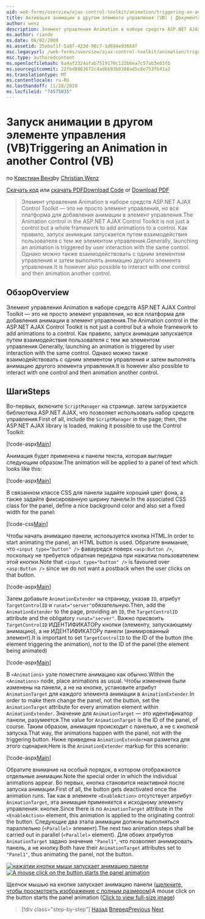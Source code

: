 ```yaml
---
uid: web-forms/overview/ajax-control-toolkit/animation/triggering-an-animation-in-another-control-vb
title: Активация анимации в другом элементе управления (VB) | Документация Майкрософт
author: wenz
description: Элемент управления Animation в наборе средств ASP.NET AJAX Control Toolkit — это не просто элемент управления, но вся платформа для добавления анимации в элемент управления. Как правило, запуск...
ms.author: riande
ms.date: 06/02/2008
ms.assetid: 25ebaf1f-5a9f-423d-98c7-1d694e93664f
msc.legacyurl: /web-forms/overview/ajax-control-toolkit/animation/triggering-an-animation-in-another-control-vb
msc.type: authoredcontent
ms.openlocfilehash: 6a4af2324afab7519170c123b6ea7c57ab3e03fb
ms.sourcegitcommit: 22fbd8863672c4ad6693b8388ad5c8e753fb41a2
ms.translationtype: MT
ms.contentlocale: ru-RU
ms.lasthandoff: 11/28/2019
ms.locfileid: "74575035"
---
```

# <a name="triggering-an-animation-in-another-control-vb"></a><span data-ttu-id="1f394-104">Запуск анимации в другом элементе управления (VB)</span><span class="sxs-lookup"><span data-stu-id="1f394-104">Triggering an Animation in another Control (VB)</span></span>

<span data-ttu-id="1f394-105">по [Кристиан Венз](https://github.com/wenz)</span><span class="sxs-lookup"><span data-stu-id="1f394-105">by [Christian Wenz](https://github.com/wenz)</span></span>

<span data-ttu-id="1f394-106">[Скачать код](https://download.microsoft.com/download/f/9/a/f9a26acd-8df4-4484-8a18-199e4598f411/Animation8.vb.zip) или [скачать PDF](https://download.microsoft.com/download/6/7/1/6718d452-ff89-4d3f-a90e-c74ec2d636a3/animation8VB.pdf)</span><span class="sxs-lookup"><span data-stu-id="1f394-106">[Download Code](https://download.microsoft.com/download/f/9/a/f9a26acd-8df4-4484-8a18-199e4598f411/Animation8.vb.zip) or [Download PDF](https://download.microsoft.com/download/6/7/1/6718d452-ff89-4d3f-a90e-c74ec2d636a3/animation8VB.pdf)</span></span>

> <span data-ttu-id="1f394-107">Элемент управления Animation в наборе средств ASP.NET AJAX Control Toolkit — это не просто элемент управления, но вся платформа для добавления анимации в элемент управления.</span><span class="sxs-lookup"><span data-stu-id="1f394-107">The Animation control in the ASP.NET AJAX Control Toolkit is not just a control but a whole framework to add animations to a control.</span></span> <span data-ttu-id="1f394-108">Как правило, запуск анимации запускается путем взаимодействия пользователя с тем же элементом управления.</span><span class="sxs-lookup"><span data-stu-id="1f394-108">Generally, launching an animation is triggered by user interaction with the same control.</span></span> <span data-ttu-id="1f394-109">Однако можно также взаимодействовать с одним элементом управления и затем выполнять анимацию другого элемента управления.</span><span class="sxs-lookup"><span data-stu-id="1f394-109">It is however also possible to interact with one control and then animation another control.</span></span>

## <a name="overview"></a><span data-ttu-id="1f394-110">Обзор</span><span class="sxs-lookup"><span data-stu-id="1f394-110">Overview</span></span>

<span data-ttu-id="1f394-111">Элемент управления Animation в наборе средств ASP.NET AJAX Control Toolkit — это не просто элемент управления, но вся платформа для добавления анимации в элемент управления.</span><span class="sxs-lookup"><span data-stu-id="1f394-111">The Animation control in the ASP.NET AJAX Control Toolkit is not just a control but a whole framework to add animations to a control.</span></span> <span data-ttu-id="1f394-112">Как правило, запуск анимации запускается путем взаимодействия пользователя с тем же элементом управления.</span><span class="sxs-lookup"><span data-stu-id="1f394-112">Generally, launching an animation is triggered by user interaction with the same control.</span></span> <span data-ttu-id="1f394-113">Однако можно также взаимодействовать с одним элементом управления и затем выполнять анимацию другого элемента управления.</span><span class="sxs-lookup"><span data-stu-id="1f394-113">It is however also possible to interact with one control and then animation another control.</span></span>

## <a name="steps"></a><span data-ttu-id="1f394-114">Шаги</span><span class="sxs-lookup"><span data-stu-id="1f394-114">Steps</span></span>

<span data-ttu-id="1f394-115">Во-первых, включите `ScriptManager` на странице. затем загружается библиотека ASP.NET AJAX, что позволяет использовать набор средств управления.</span><span class="sxs-lookup"><span data-stu-id="1f394-115">First of all, include the `ScriptManager` in the page; then, the ASP.NET AJAX library is loaded, making it possible to use the Control Toolkit:</span></span>

[!code-aspx[Main](triggering-an-animation-in-another-control-vb/samples/sample1.aspx)]

<span data-ttu-id="1f394-116">Анимация будет применена к панели текста, которая выглядит следующим образом:</span><span class="sxs-lookup"><span data-stu-id="1f394-116">The animation will be applied to a panel of text which looks like this:</span></span>

[!code-aspx[Main](triggering-an-animation-in-another-control-vb/samples/sample2.aspx)]

<span data-ttu-id="1f394-117">В связанном классе CSS для панели задайте хороший цвет фона, а также задайте фиксированную ширину панели:</span><span class="sxs-lookup"><span data-stu-id="1f394-117">In the associated CSS class for the panel, define a nice background color and also set a fixed width for the panel:</span></span>

[!code-css[Main](triggering-an-animation-in-another-control-vb/samples/sample3.css)]

<span data-ttu-id="1f394-118">Чтобы начать анимацию панели, используется кнопка HTML.</span><span class="sxs-lookup"><span data-stu-id="1f394-118">In order to start animating the panel, an HTML button is used.</span></span> <span data-ttu-id="1f394-119">Обратите внимание, что `<input type="button" />` фавауредся поверх `<asp:Button />`, поскольку не требуется обратная передача при нажатии пользователем этой кнопки.</span><span class="sxs-lookup"><span data-stu-id="1f394-119">Note that `<input type="button" />` is favoured over `<asp:Button />` since we do not want a postback when the user clicks on that button.</span></span>

[!code-aspx[Main](triggering-an-animation-in-another-control-vb/samples/sample4.aspx)]

<span data-ttu-id="1f394-120">Затем добавьте `AnimationExtender` на страницу, указав `ID`, атрибут `TargetControlID` и `runat="server"`обязательную.</span><span class="sxs-lookup"><span data-stu-id="1f394-120">Then, add the `AnimationExtender` to the page, providing an `ID`, the `TargetControlID` attribute and the obligatory `runat="server"`.</span></span> <span data-ttu-id="1f394-121">Важно присвоить `TargetControlID` ИДЕНТИФИКАТОРу кнопки (элементу, запускающему анимацию), а не ИДЕНТИФИКАТОРу панели (анимированный элемент).</span><span class="sxs-lookup"><span data-stu-id="1f394-121">It is important to set `TargetControlID` to the ID of the button (the element triggering the animation), not to the ID of the panel (the element being animated)</span></span>

[!code-aspx[Main](triggering-an-animation-in-another-control-vb/samples/sample5.aspx)]

<span data-ttu-id="1f394-122">В `<Animations>` узле поместите анимацию как обычно.</span><span class="sxs-lookup"><span data-stu-id="1f394-122">Within the `<Animations>` node, place animations as usual.</span></span> <span data-ttu-id="1f394-123">Чтобы изменения были изменены на панели, а не на кнопке, установите атрибут `AnimationTarget` для каждого элемента анимации в `AnimationExtender`.</span><span class="sxs-lookup"><span data-stu-id="1f394-123">In order to make them change the panel, not the button, set the `AnimationTarget` attribute for every animation element within `AnimationExtender`.</span></span> <span data-ttu-id="1f394-124">Значение для `AnimationTarget` — это идентификатор панели, разумеется.</span><span class="sxs-lookup"><span data-stu-id="1f394-124">The value for `AnimationTarget` is the ID of the panel, of course.</span></span> <span data-ttu-id="1f394-125">Таким образом, анимация происходит с панелью, а не с кнопкой запуска.</span><span class="sxs-lookup"><span data-stu-id="1f394-125">That way, the animations happen with the panel, not with the triggering button.</span></span> <span data-ttu-id="1f394-126">Ниже приведена `AnimationExtender`ная разметка для этого сценария:</span><span class="sxs-lookup"><span data-stu-id="1f394-126">Here is the `AnimationExtender` markup for this scenario:</span></span>

[!code-aspx[Main](triggering-an-animation-in-another-control-vb/samples/sample6.aspx)]

<span data-ttu-id="1f394-127">Обратите внимание на особый порядок, в котором отображаются отдельные анимации.</span><span class="sxs-lookup"><span data-stu-id="1f394-127">Note the special order in which the individual animations appear.</span></span> <span data-ttu-id="1f394-128">Во первых, кнопка становится неактивной после запуска анимации.</span><span class="sxs-lookup"><span data-stu-id="1f394-128">First of all, the button gets deactivated once the animation runs.</span></span> <span data-ttu-id="1f394-129">Так как в элементе `<EnableAction>` отсутствует атрибут `AnimationTarget`, эта анимация применяется к исходному элементу управления: кнопке.</span><span class="sxs-lookup"><span data-stu-id="1f394-129">Since there is no `AnimationTarget` attribute in the `<EnableAction>` element, this animation is applied to the originating control: the button.</span></span> <span data-ttu-id="1f394-130">Следующие два этапа анимации должны выполняться параллельно (`<Parallel>` элемент).</span><span class="sxs-lookup"><span data-stu-id="1f394-130">The next two animation steps shall be carried out in parallel (`<Parallel>` element).</span></span> <span data-ttu-id="1f394-131">Для обоих атрибутов `AnimationTarget` задано значение `"Panel1"`, что позволяет анимировать панель, а не кнопку.</span><span class="sxs-lookup"><span data-stu-id="1f394-131">Both have their `AnimationTarget` attributes set to `"Panel1"`, thus animating the panel, not the button.</span></span>

<span data-ttu-id="1f394-132">[![нажатии кнопки мыши запускает анимацию панели](triggering-an-animation-in-another-control-vb/_static/image2.png)](triggering-an-animation-in-another-control-vb/_static/image1.png)</span><span class="sxs-lookup"><span data-stu-id="1f394-132">[![A mouse click on the button starts the panel animation](triggering-an-animation-in-another-control-vb/_static/image2.png)](triggering-an-animation-in-another-control-vb/_static/image1.png)</span></span>

<span data-ttu-id="1f394-133">Щелчок мышью на кнопке запускает анимацию панели ([щелкните, чтобы просмотреть изображение с полным размером](triggering-an-animation-in-another-control-vb/_static/image3.png))</span><span class="sxs-lookup"><span data-stu-id="1f394-133">A mouse click on the button starts the panel animation ([Click to view full-size image](triggering-an-animation-in-another-control-vb/_static/image3.png))</span></span>

> [!div class="step-by-step"]
> <span data-ttu-id="1f394-134">[Назад](disabling-actions-during-animation-vb.md)
> [Вперед](modifying-animations-from-the-server-side-vb.md)</span><span class="sxs-lookup"><span data-stu-id="1f394-134">[Previous](disabling-actions-during-animation-vb.md)
[Next](modifying-animations-from-the-server-side-vb.md)</span></span>
